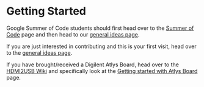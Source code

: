 # Getting Started

Google Summer of Code students should first head over to the [Summer of Code](Summer-Of-Code) page and then head to our [general ideas page](Ideas-Page).

If you are just interested in contributing and this is your first visit, head over to the [general ideas page](Ideas-Page).

If you have brought/received a Digilent Atlys Board, head over to the [HDMI2USB Wiki](https://github.com/timvideos/HDMI2USB/wiki) and specifically look at the [Getting started with Atlys Board](https://github.com/timvideos/HDMI2USB/wiki/Getting-Started-with-an-Atlys-Board) page.